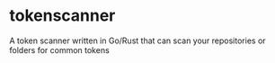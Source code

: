 # tokenscanner
A token scanner written in Go/Rust that can scan your repositories or folders for common tokens
